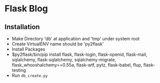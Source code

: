 Flask Blog
======
Installation
------------
- Make Directory 'db' at application and 'tmp' under system root
- Create VirtualENV name should be 'py2flask'
- Install Packages
- $py2flask/bin/pip install flask, flask-login, flask-openid, flask-mail, sqlalchemy, flask-sqlalchemy, sqlalchemy-migrate, flask_whooshalchemy==0.55a, flask-wtf, pytz, flask-babel, flup, flask-testing
- Run `db_create.py`
